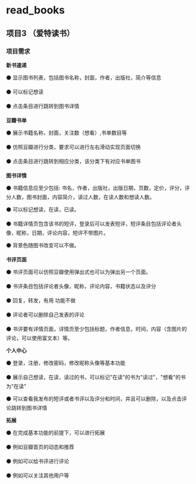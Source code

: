 # read_books
## 项目3 （爱特读书）

### 项目需求

**新书速递**

⚫ 显示图书列表，包括图书名称，封面，作者，出版社，简介等信息

⚫ 可以标记想读

⚫ 点击条目进行跳转到图书详情

**豆瓣书单** 

⚫ 展示书籍名称，封面，关注数（想看）,书单数目等

⚫ 仿照豆瓣进行分类，要求可以进行左右滑动实现页面切换

⚫ 点击条目进行跳转到相应分类，该分类下有对应书单图书

**图书详情** 

⚫ 书籍信息应至少包括: 书名，作者，出版社，出版日期，页数，定价，评分，评分人数，图书封面，内容简介，读过人数，在读人数和想读人数。 

⚫ 可以标记想读，在读，已读。

⚫ 书籍详情页包含该书的短评，登录后可以发表短评，短评条目包括评论者头像，昵称，日期，评论内容，短评不带图片。 

⚫ 背景色随图书改变可以不做。

**书评页面** 

⚫ 书评页面可以仿照豆瓣使用弹出式也可以为弹出另一个页面。

⚫ 书评条目包括评论者头像，昵称，评论内容，书籍状态以及评分

⚫ 回复，转发，有用 功能不做

⚫ 评论者可以删除自己发表的评论

⚫ 书评要有详情页面，详情页至少包括标题，作者信息，时间，内容（含图片的评论，可以使用富文本）等。

**个人中心** 

⚫ 登录，注册，修改密码，修改昵称头像等基本功能

⚫ 展示自己想读，在读，读过的书，可以标记"在读"的书为"读过"，"想看"的书为"在读" 

⚫ 可以查看我发布的短评或者书评以及评分和时间，并且可以删除，以及点击评论跳转到图书详情

**拓展** 

⚫ 在完成基本功能的前提下，可以进行拓展

⚫ 例如豆瓣首页的动态和推荐

⚫ 例如可以给书评进行评论

⚫ 例如可以关注其他用户等
